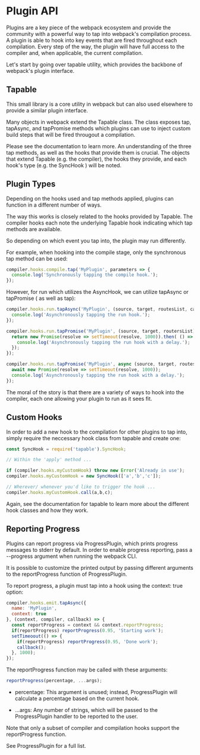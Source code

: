 # Plugin API

Plugins are a key piece of the webpack ecosystem and provide the community with a powerful way to tap into webpack's compilation process. 
A plugin is able to hook into key events that are fired throughout each compilation. Every step of the way, the plugin will have full access to the compiler and, when applicable, the current compilation.

Let's start by going over tapable utility, which provides the backbone of webpack's plugin interface.

## Tapable

This small library is a core utility in webpack but can also used elsewhere to provide a similar plugin interface.

Many objects in webpack extend the Tapable class. 
The class exposes tap, tapAsync, and tapPromise methods which plugins can use to inject custom build steps that will be fired througout a compilation.

Please see the documentation to learn more.
An understanding of the three tap methods, as well as the hooks that provide them is crucial.
The objects that extend Tapable (e.g. the compiler), the hooks they provide, and each hook's type (e.g. the SyncHook ) will be noted.

## Plugin Types

Depending on the hooks used and tap methods applied, plugins can function in a different number of ways.

The way this works is closely related to the hooks provided by Tapable. The compiler hooks each note the underlying Tapable hook indicating which tap methods are available.

So depending on which event you tap into, the plugin may run differently.

For example, when hooking into the compile stage, only the synchronous tap method can be used:

``` js
compiler.hooks.compile.tap('MyPlugin', parameters => {
  console.log('Synchronously tapping the compile hook.');
});
```

However, for run which utilizes the AsyncHook, we can utilize tapAsync or tapPromise ( as well as tap):

``` js
compiler.hooks.run.tapAsync('MyPlugin', (source, target, routesList, callback) => {
  console.log('Asynchronously tapping the run hook.');
});

compiler.hooks.run.tapPromise('MyPlugin', (source, target, routersList) => {
  return new Promise(resolve => setTimeout(resolve, 1000)).then( () => {
    console.log('Asynchronously tapping the run hook with a delay.');
  });
});

compiler.hooks.run.tapPromise('MyPlugin', async (source, target, routesList) => {
  await new Promise(resolve => setTimeout(resolve, 1000));
  console.log('Asynchronously tapping the run hook with a delay.');
});
```

The moral of the story is that there are a variety of ways to hook into the compiler, each one allowing your plugin to run as it sees fit.

## Custom Hooks

In order to add a new hook to the compilation for other plugins to tap into, simply require the neccessary hook class from tapable and create one:

``` js
const SyncHook = require('tapable').SyncHook;

// Within the 'apply' method ...

if (compiler.hooks.myCustomHook) throw new Error('Already in use');
compiler.hooks.myCustomHook = new SyncHook(['a','b','c']);

// Wherever/ whenever you'd like to trigger the hook ...
compiler.hooks.myCustomHook.call(a,b,c);
```

Again, see the documentation for tapable to learn more about the different hook classes and how they work.

## Reporting Progress

Plugins can report progress via ProgressPlugin, which prints progress messages to stderr by default. In order to enable progress reporting, pass a --progress argument when running the webpack CLI.

It is possible to customize the printed output by passing different arguments to the reportProgress function of ProgressPlugin.

To report progress, a plugin must tap into a hook using the context: true option:

``` js
compiler.hooks.emit.tapAsync({
  name: 'MyPlugin',
  context: true  
}, (context, compiler, callback) => {
  const reportProgress = context && context.reportProgress;
  if(reportProgress) reportProgress(0.95, 'Starting work');
  setTimeoout(() => {
    if(reportProgress) reportProgress(0.95, 'Done work');
    callback();
  }, 1000);
});
```

The reportProgress function may be called with these arguments:

``` js
reportProgress(percentage, ...args);
```

- percentage:  This argument is unused; instead, ProgressPlugin will calculate a percentage based on the current hook.

- ...args: Any number of strings, which will be passed to the ProgressPlugin handler to be reported to the user.

Note that only a subset of compiler and compilation hooks support the reportProgress function.

See ProgressPlugin for a full list.